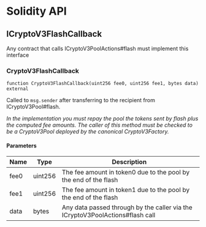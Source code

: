 # Solidity API

## ICryptoV3FlashCallback

Any contract that calls ICryptoV3PoolActions#flash must implement this interface

### CryptoV3FlashCallback

```solidity
function CryptoV3FlashCallback(uint256 fee0, uint256 fee1, bytes data) external
```

Called to `msg.sender` after transferring to the recipient from ICryptoV3Pool#flash.

_In the implementation you must repay the pool the tokens sent by flash plus the computed fee amounts.
The caller of this method must be checked to be a CryptoV3Pool deployed by the canonical CryptoV3Factory._

#### Parameters

| Name | Type | Description |
| ---- | ---- | ----------- |
| fee0 | uint256 | The fee amount in token0 due to the pool by the end of the flash |
| fee1 | uint256 | The fee amount in token1 due to the pool by the end of the flash |
| data | bytes | Any data passed through by the caller via the ICryptoV3PoolActions#flash call |

